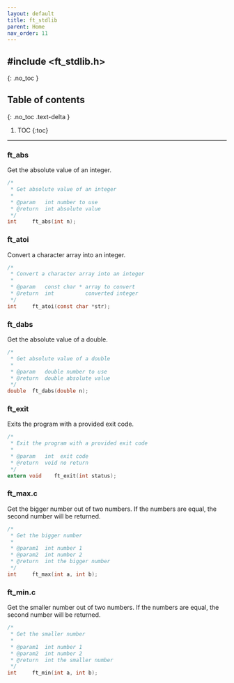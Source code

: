 ```yaml
---
layout: default
title: ft_stdlib
parent: Home
nav_order: 11
---
```


## \#include <ft_stdlib.h>
{: .no_toc }

## Table of contents
{: .no_toc .text-delta }

1. TOC
{:toc}

---

### ft_abs
Get the absolute value of an integer.

```c
/*
 * Get absolute value of an integer
 * 
 * @param   int number to use
 * @return  int absolute value
 */
int     ft_abs(int n);
```

### ft_atoi
Convert a character array into an integer.

```c
/*
 * Convert a character array into an integer
 * 
 * @param   const char * array to convert
 * @return  int          converted integer
 */
int		ft_atoi(const char *str);
```

### ft_dabs
Get the absolute value of a double.

```c
/*
 * Get absolute value of a double
 * 
 * @param   double number to use
 * @return  double absolute value
 */
double	ft_dabs(double n);
```

### ft_exit
Exits the program with a provided exit code.

```c
/*
 * Exit the program with a provided exit code
 * 
 * @param   int  exit code
 * @return  void no return
 */
extern void    ft_exit(int status);
```

### ft_max.c
Get the bigger number out of two numbers. If the numbers are
equal, the second number will be returned.

```c
/*
 * Get the bigger number
 * 
 * @param1  int number 1
 * @param2  int number 2
 * @return  int the bigger number
 */
int     ft_max(int a, int b);
```

### ft_min.c
Get the smaller number out of two numbers. If the numbers are
equal, the second number will be returned.

```c
/*
 * Get the smaller number
 * 
 * @param1  int number 1
 * @param2  int number 2
 * @return  int the smaller number
 */
int     ft_min(int a, int b);
```
